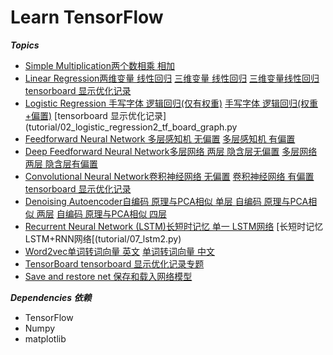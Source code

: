 # Learn TensorFlow
***Topics***
* [Simple Multiplication两个数相乘 相加  ](tutorial/00_multiply.py) 
* [Linear Regression两维变量 线性回归](tutorial/01_linear_regression.py)
  [三维变量 线性回归](tutorial/01_linear_regression3.py)
  [三维变量线性回归 tensorboard 显示优化记录](tutorial/01_linear_regression3_graph.py)
* [Logistic Regression 手写字体 逻辑回归(仅有权重)](tutorial/02_logistic_regression.py)
  [手写字体 逻辑回归(权重+偏置)](tutorial/02_logistic_regression2.py)
  [tensorboard 显示优化记录](tutorial/02_logistic_regression2_tf_board_graph.py
* [Feedforward Neural Network 多层感知机 无偏置](tutorial/03_net.py)
  [多层感知机 有偏置](tutorial/03_net2.py)
* [Deep Feedforward Neural Network多层网络 两层 隐含层无偏置](tutorial/04_modern_net.py)
  [多层网络 两层 隐含层有偏置](tutorial/04_modern_net2.py)
* [Convolutional Neural Network卷积神经网络 无偏置](tutorial/05_convolutional_net.py)
  [卷积神经网络 有偏置](tutorial/05_convolutional_net2.py)
  [tensorboard 显示优化记录](tutorial/05_convolutional_net3_board.py)
* [Denoising Autoencoder自编码 原理与PCA相似  单层 ](tutorial/06_autoencoder.py)
  [自编码 原理与PCA相似  两层](tutorial/06_autoencoder2.py)
  [自编码 原理与PCA相似  四层](tutorial/06_autoencoder3.py)
* [Recurrent Neural Network (LSTM)长短时记忆   单一 LSTM网络](tutorial/07_lstm.py)
  [长短时记忆   LSTM+RNN网络[(tutorial/07_lstm2.py)
* [Word2vec单词转词向量 英文](tutorial/08_word2vec.py)
  [单词转词向量 中文](tutorial/08_word2vec2.py)
* [TensorBoard tensorboard 显示优化记录专题](tutorial/09_tensorboard.py)
* [Save and restore net 保存和载入网络模型](tutorial/10_save_restore_net.py)

***Dependencies 依赖***
* TensorFlow
* Numpy
* matplotlib
